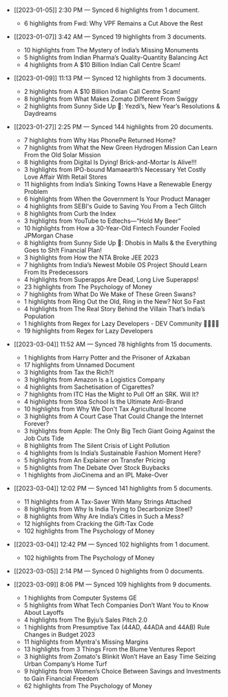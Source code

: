 - [[2023-01-05]] 2:30 PM — Synced 6 highlights from 1 document.
    - 6 highlights from Fwd: Why VPF Remains a Cut Above the Rest

- [[2023-01-07]] 3:42 AM — Synced 19 highlights from 3 documents.
    - 10 highlights from The Mystery of India’s Missing Monuments
    - 5 highlights from Indian Pharma’s Quality-Quantity Balancing Act
    - 4 highlights from A $10 Billion Indian Call Centre Scam!

- [[2023-01-09]] 11:13 PM — Synced 12 highlights from 3 documents.
    - 2 highlights from A $10 Billion Indian Call Centre Scam!
    - 8 highlights from What Makes Zomato Different From Swiggy
    - 2 highlights from Sunny Side Up 🍳: Yezdi’s, New Year’s Resolutions & Daydreams

- [[2023-01-27]] 2:25 PM — Synced 144 highlights from 20 documents.
    - 7 highlights from Why Has PhonePe Returned Home?
    - 7 highlights from What the New Green Hydrogen Mission Can Learn From the Old Solar Mission
    - 8 highlights from Digital Is Dying! Brick-and-Mortar Is Alive!!!
    - 3 highlights from IPO-bound Mamaearth’s Necessary Yet Costly Love Affair With Retail Stores
    - 11 highlights from India’s Sinking Towns Have a Renewable Energy Problem
    - 6 highlights from When the Government Is Your Product Manager
    - 4 highlights from SEBI's Guide to Saving You From a Tech Glitch
    - 8 highlights from Curb the Index
    - 3 highlights from YouTube to Edtechs—“Hold My Beer”
    - 10 highlights from How a 30-Year-Old Fintech Founder Fooled JPMorgan Chase
    - 8 highlights from Sunny Side Up 🍳: Dhobis in Malls & the Everything Goes to Sh!t Financial Plan!
    - 3 highlights from How the NTA Broke JEE 2023
    - 7 highlights from India’s Newest Mobile OS Project Should Learn From Its Predecessors
    - 4 highlights from Superapps Are Dead, Long Live Superapps!
    - 23 highlights from The Psychology of Money
    - 7 highlights from What Do We Make of These Green Swans?
    - 1 highlights from Ring Out the Old, Ring in the New? Not So Fast
    - 4 highlights from The Real Story Behind the Villain That’s India’s Population
    - 1 highlights from Regex for Lazy Developers - DEV Community 👩‍💻👨‍💻
    - 19 highlights from Regex for Lazy Developers

- [[2023-03-04]] 11:52 AM — Synced 78 highlights from 15 documents.
    - 1 highlights from Harry Potter and the Prisoner of Azkaban
    - 17 highlights from Unnamed Document
    - 3 highlights from Tax the Rich?!
    - 3 highlights from Amazon Is a Logistics Company
    - 4 highlights from Sachetisation of Cigarettes?
    - 7 highlights from ITC Has the Might to Pull Off an SRK. Will It?
    - 4 highlights from Stoa School Is the Ultimate Anti-Brand
    - 10 highlights from Why We Don't Tax Agricultural Income
    - 3 highlights from A Court Case That Could Change the Internet Forever?
    - 3 highlights from Apple: The Only Big Tech Giant Going Against the Job Cuts Tide
    - 8 highlights from The Silent Crisis of Light Pollution
    - 4 highlights from Is India’s Sustainable Fashion Moment Here?
    - 5 highlights from An Explainer on Transfer Pricing
    - 5 highlights from The Debate Over Stock Buybacks
    - 1 highlights from JioCinema and an IPL Make-Over

- [[2023-03-04]] 12:02 PM — Synced 141 highlights from 5 documents.
    - 11 highlights from A Tax-Saver With Many Strings Attached
    - 8 highlights from Why Is India Trying to Decarbonize Steel?
    - 8 highlights from Why Are India’s Cities in Such a Mess?
    - 12 highlights from Cracking the Gift-Tax Code
    - 102 highlights from The Psychology of Money

- [[2023-03-04]] 12:42 PM — Synced 102 highlights from 1 document.
    - 102 highlights from The Psychology of Money

- [[2023-03-05]] 2:14 PM — Synced 0 highlights from 0 documents.

- [[2023-03-09]] 8:06 PM — Synced 109 highlights from 9 documents.
    - 1 highlights from Computer Systems GE
    - 5 highlights from What Tech Companies Don’t Want You to Know About Layoffs
    - 4 highlights from The Byju’s Sales Pitch 2.0
    - 1 highlights from Presumptive Tax (44AD, 44ADA and 44AB) Rule Changes in Budget 2023
    - 11 highlights from Myntra's Missing Margins
    - 13 highlights from 3 Things From the Blume Ventures Report
    - 3 highlights from Zomato's Blinkit Won’t Have an Easy Time Seizing Urban Company’s Home Turf
    - 9 highlights from Women’s Choice Between Savings and Investments to Gain Financial Freedom
    - 62 highlights from The Psychology of Money

